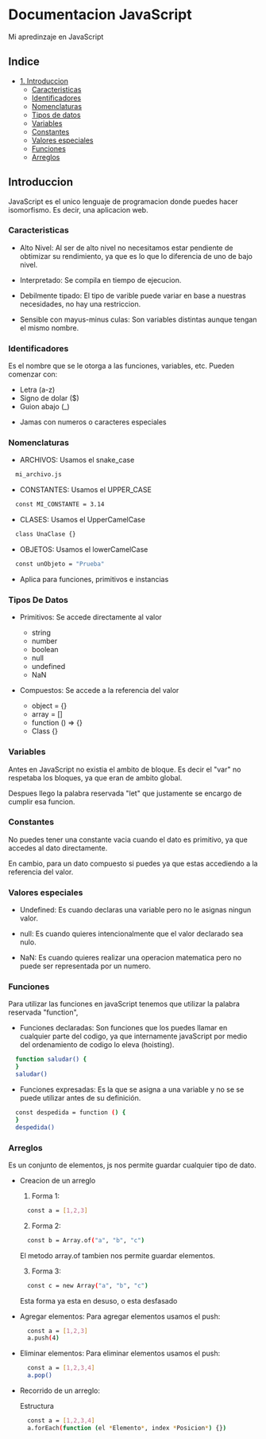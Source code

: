# Documentacion JavaScript

Mi apredinzaje en JavaScript

## Indice

- [1. Introduccion](#introduccion)
  - [Caracteristicas](#caracteristicas)
  - [Identificadores](#identificadores)
  - [Nomenclaturas](#nomenclaturas)
  - [Tipos de datos](#tipos-de-datos)
  - [Variables](#variables)
  - [Constantes](#constantes)
  - [Valores especiales](#valores-especiales)
  - [Funciones](#funciones)
  - [Arreglos](#arreglos)

## Introduccion

JavaScript es el unico lenguaje de programacion donde puedes hacer isomorfismo. Es decir, una aplicacion web.

### Caracteristicas

- Alto Nivel: Al ser de alto nivel no necesitamos estar pendiente de obtimizar su rendimiento, ya que es lo que lo diferencia de uno de bajo nivel.

- Interpretado: Se compila en tiempo de ejecucion.

- Debilmente tipado: El tipo de varible puede variar en base a nuestras necesidades, no hay una restriccion.

- Sensible con mayus-minus culas: Son variables distintas aunque tengan el mismo nombre.

### Identificadores

Es el nombre que se le otorga a las funciones, variables, etc. Pueden comenzar con:

- Letra (a-z)
- Signo de dolar ($)
- Guion abajo (\_)

* Jamas con numeros o caracteres especiales

### Nomenclaturas

- ARCHIVOS: Usamos el snake_case

```bash
  mi_archivo.js
```

- CONSTANTES: Usamos el UPPER_CASE

```bash
  const MI_CONSTANTE = 3.14
```

- CLASES: Usamos el UpperCamelCase

```bash
  class UnaClase {}
```

- OBJETOS: Usamos el lowerCamelCase

```bash
  const unObjeto = "Prueba"
```

- Aplica para funciones, primitivos e instancias

### Tipos De Datos

- Primitivos: Se accede directamente al valor

  - string
  - number
  - boolean
  - null
  - undefined
  - NaN

- Compuestos: Se accede a la referencia del valor
  - object = {}
  - array = []
  - function () => {}
  - Class {}

### Variables

Antes en JavaScript no existia el ambito de bloque. Es decir el "var" no respetaba los bloques, ya que eran de ambito global.

Despues llego la palabra reservada "let" que justamente se encargo de cumplir esa funcion.

### Constantes

No puedes tener una constante vacia cuando el dato es primitivo, ya que accedes al dato directamente.

En cambio, para un dato compuesto si puedes ya que estas accediendo a la referencia del valor.

### Valores especiales

- Undefined: Es cuando declaras una variable pero no le asignas ningun valor.

- null: Es cuando quieres intencionalmente que el valor declarado sea nulo.

- NaN: Es cuando quieres realizar una operacion matematica pero no puede ser representada por un numero.

### Funciones

Para utilizar las funciones en javaScript tenemos que utilizar la palabra reservada "function",

- Funciones declaradas: Son funciones que los puedes llamar en cualquier parte del codigo, ya que internamente javaScript por medio del ordenamiento de codigo lo eleva (hoisting).

```bash
  function saludar() {
  }
  saludar()
```

- Funciones expresadas: Es la que se asigna a una variable y no se se puede utilizar antes de su definición.

```bash
  const despedida = function () {
  }
  despedida()
```

### Arreglos

Es un conjunto de elementos, js nos permite guardar cualquier tipo de dato.

- Creacion de un arreglo

  1. Forma 1:

  ```bash
    const a = [1,2,3]
  ```

  2. Forma 2:

  ```bash
    const b = Array.of("a", "b", "c")
  ```

  El metodo array.of tambien nos permite guardar elementos.

  3. Forma 3:

  ```bash
    const c = new Array("a", "b", "c")
  ```

  Esta forma ya esta en desuso, o esta desfasado

- Agregar elementos: Para agregar elementos usamos el push:

  ```bash
    const a = [1,2,3]
    a.push(4)
  ```

- Eliminar elementos: Para eliminar elementos usamos el push:

  ```bash
    const a = [1,2,3,4]
    a.pop()
  ```

- Recorrido de un arreglo:

  Estructura

  ```bash
    const a = [1,2,3,4]
    a.forEach(function (el *Elemento*, index *Posicion*) {})
  ```
